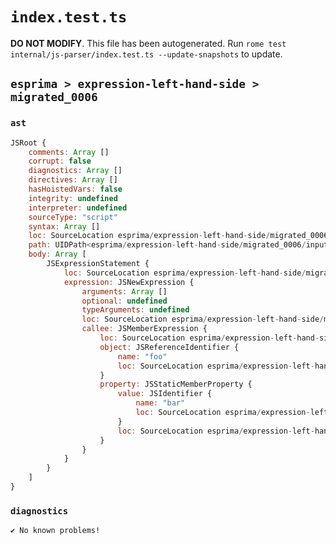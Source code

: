 # `index.test.ts`

**DO NOT MODIFY**. This file has been autogenerated. Run `rome test internal/js-parser/index.test.ts --update-snapshots` to update.

## `esprima > expression-left-hand-side > migrated_0006`

### `ast`

```javascript
JSRoot {
	comments: Array []
	corrupt: false
	diagnostics: Array []
	directives: Array []
	hasHoistedVars: false
	integrity: undefined
	interpreter: undefined
	sourceType: "script"
	syntax: Array []
	loc: SourceLocation esprima/expression-left-hand-side/migrated_0006/input.js 1:0-2:0
	path: UIDPath<esprima/expression-left-hand-side/migrated_0006/input.js>
	body: Array [
		JSExpressionStatement {
			loc: SourceLocation esprima/expression-left-hand-side/migrated_0006/input.js 1:0-1:13
			expression: JSNewExpression {
				arguments: Array []
				optional: undefined
				typeArguments: undefined
				loc: SourceLocation esprima/expression-left-hand-side/migrated_0006/input.js 1:0-1:13
				callee: JSMemberExpression {
					loc: SourceLocation esprima/expression-left-hand-side/migrated_0006/input.js 1:4-1:11
					object: JSReferenceIdentifier {
						name: "foo"
						loc: SourceLocation esprima/expression-left-hand-side/migrated_0006/input.js 1:4-1:7 (foo)
					}
					property: JSStaticMemberProperty {
						value: JSIdentifier {
							name: "bar"
							loc: SourceLocation esprima/expression-left-hand-side/migrated_0006/input.js 1:8-1:11 (bar)
						}
						loc: SourceLocation esprima/expression-left-hand-side/migrated_0006/input.js 1:8-1:11 (bar)
					}
				}
			}
		}
	]
}
```

### `diagnostics`

```
✔ No known problems!

```
